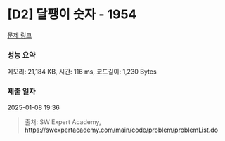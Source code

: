 # [D2] 달팽이 숫자 - 1954 

[문제 링크](https://swexpertacademy.com/main/code/problem/problemDetail.do?contestProbId=AV5PobmqAPoDFAUq) 

### 성능 요약

메모리: 21,184 KB, 시간: 116 ms, 코드길이: 1,230 Bytes

### 제출 일자

2025-01-08 19:36



> 출처: SW Expert Academy, https://swexpertacademy.com/main/code/problem/problemList.do